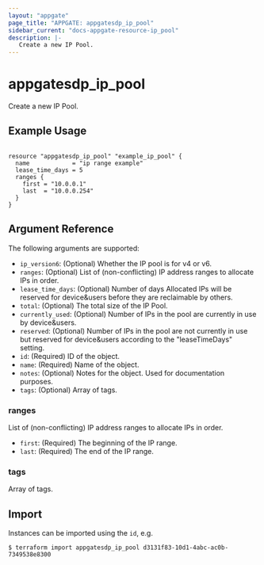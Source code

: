 ```yaml
---
layout: "appgate"
page_title: "APPGATE: appgatesdp_ip_pool"
sidebar_current: "docs-appgate-resource-ip_pool"
description: |-
   Create a new IP Pool.
---
```


# appgatesdp_ip_pool

Create a new IP Pool.

## Example Usage

```hcl

resource "appgatesdp_ip_pool" "example_ip_pool" {
  name            = "ip range example"
  lease_time_days = 5
  ranges {
    first = "10.0.0.1"
    last  = "10.0.0.254"
  }
}

```

## Argument Reference

The following arguments are supported:


* `ip_version6`: (Optional) Whether the IP pool is for v4 or v6.
* `ranges`: (Optional) List of (non-conflicting) IP address ranges to allocate IPs in order.
* `lease_time_days`: (Optional) Number of days Allocated IPs will be reserved for device&users before they are reclaimable by others.
* `total`: (Optional) The total size of the IP Pool.
* `currently_used`: (Optional) Number of IPs in the pool are currently in use by device&users.
* `reserved`: (Optional) Number of IPs in the pool are not currently in use but reserved for device&users according to the "leaseTimeDays" setting.
* `id`: (Required) ID of the object.
* `name`: (Required) Name of the object.
* `notes`: (Optional) Notes for the object. Used for documentation purposes.
* `tags`: (Optional) Array of tags.


### ranges
List of (non-conflicting) IP address ranges to allocate IPs in order.

* `first`:  (Required) The beginning of the IP range.
* `last`:  (Required) The end of the IP range.

### tags
Array of tags.




## Import

Instances can be imported using the `id`, e.g.

```
$ terraform import appgatesdp_ip_pool d3131f83-10d1-4abc-ac0b-7349538e8300
```
